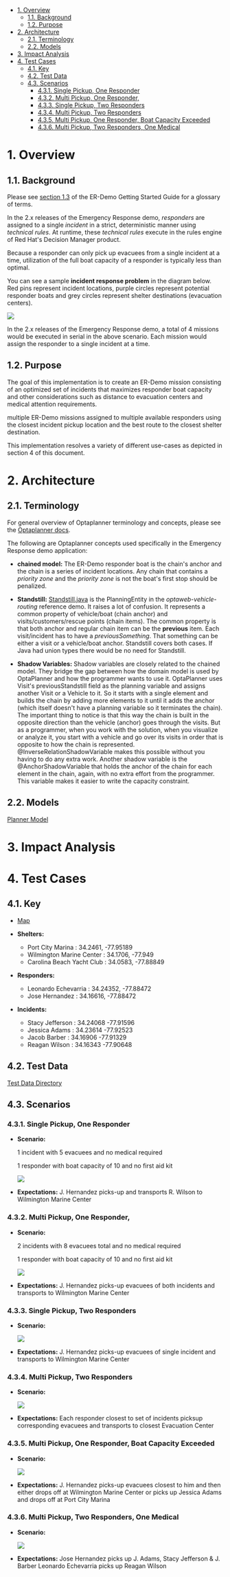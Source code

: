 - [1. Overview](#1-overview)
  - [1.1. Background](#11-background)
  - [1.2. Purpose](#12-purpose)
- [2. Architecture](#2-architecture)
  - [2.1. Terminology](#21-terminology)
  - [2.2. Models](#22-models)
- [3. Impact Analysis](#3-impact-analysis)
- [4. Test Cases](#4-test-cases)
  - [4.1. Key](#41-key)
  - [4.2. Test Data](#42-test-data)
  - [4.3. Scenarios](#43-scenarios)
    - [4.3.1. Single Pickup, One Responder](#431-single-pickup-one-responder)
    - [4.3.2. Multi Pickup, One Responder,](#432-multi-pickup-one-responder)
    - [4.3.3. Single Pickup, Two Responders](#433-single-pickup-two-responders)
    - [4.3.4. Multi Pickup, Two Responders](#434-multi-pickup-two-responders)
    - [4.3.5. Multi Pickup, One Responder, Boat Capacity Exceeded](#435-multi-pickup-one-responder-boat-capacity-exceeded)
    - [4.3.6. Multi Pickup, Two Responders, One Medical](#436-multi-pickup-two-responders-one-medical)
  
# 1. Overview

## 1.1. Background

Please see [section 1.3](https://www.erdemo.io/gettingstarted/#13-scenario) of the ER-Demo Getting Started Guide for a glossary of terms.

In the 2.x releases of the Emergency Response demo, *responders* are assigned to a single *incident* in a strict, deterministic manner using *technical rules*.  At runtime, these *technical rules* execute in the rules engine of Red Hat's Decision Manager product.

Because a responder can only pick up evacuees from a single incident at a time, utilization of the full boat capacity of a responder is typically less than optimal.

You can see a sample **incident response problem** in the diagram below. Red pins  represent incident locations, purple circles represent potential responder boats and grey circles represent shelter destinations (evacuation centers).

![](images/scenario5.png)

In the 2.x releases of the Emergency Response demo, a total of 4 missions would be executed in serial in the above scenario.  Each mission would assign the responder to a single incident at a time.

## 1.2. Purpose

The goal of this implementation is to create an ER-Demo mission consisting of an optimized set of incidents that maximizes responder boat capacity and other considerations such as distance to evacuation centers and medical attention requirements. 

multiple ER-Demo missions assigned to multiple available responders using the closest incident pickup location and the best route to the closest shelter destination.

This implementation resolves a variety of different use-cases as depicted in section 4 of this document.



# 2. Architecture

## 2.1. Terminology
For general overview of Optaplanner terminology and concepts, please see the [Optaplanner docs](https://docs.optaplanner.org/7.44.0.Final/optaplanner-docs/html_single/index.html).

The following are Optaplanner concepts used specifically in the Emergency Response demo application:

* **chained model:**
  The ER-Demo responder boat is the chain's anchor and the chain is a series of incident locations.
  Any chain that contains a *priority zone* and the *priority zone* is not the boat's first stop should be penalized.

* **Standstill:**
  [Standstill.java](https://github.com/kiegroup/optaweb-vehicle-routing/blob/master/optaweb-vehicle-routing-backend/src/main/java/org/optaweb/vehiclerouting/plugin/planner/domain/Standstill.java) is the PlanningEntity in the *optaweb-vehicle-routing* reference demo.  It raises a lot of confusion.  It represents a common property of vehicle/boat (chain anchor) and visits/customers/rescue points (chain items).  The common property is that both anchor and regular chain item can be the **previous** item.  Each visit/incident has to have a *previousSomething*.  That something can be either a visit or a vehicle/boat anchor.  Standstill covers both cases.  If Java had union types there would be no need for Standstill.

* **Shadow Variables:**
  Shadow variables are closely related to the chained model. They bridge the gap between how the domain model is used by OptaPlanner and how the programmer wants to use it. OptaPlanner uses Visit's previousStandstill field as the planning variable and assigns another Visit or a Vehicle to it. So it starts with a single element and builds the chain by adding more elements to it until it adds the anchor (which itself doesn't have a planning variable so it terminates the chain). The important thing to notice is that this way the chain is built in the opposite direction than the vehicle (anchor) goes through the visits. But as a programmer, when you work with the solution, when you visualize or analyze it, you start with a vehicle and go over its visits in order that is opposite to how the chain is represented. @InverseRelationShadowVariable makes this possible without you having to do any extra work. Another shadow variable is the @AnchorShadowVariable that holds the anchor of the chain for each element in the chain, again, with no extra effort from the programmer. This variable makes it easier to write the capacity constraint.

## 2.2. Models
[Planner Model](https://lucid.app/lucidchart/eb96d556-7843-4784-81d6-4fac81235fb9/edit?page=.sCE-U~NQ8yl#)

# 3. Impact Analysis
# 4. Test Cases

## 4.1. Key
* [Map](https://www.google.com/maps/d/u/0/edit?hl=en&mid=1jHqK76mb6NUcxlomcNLDoVm9zXeu-ayB&ll=34.18821162394133%2C-77.9599111328125&z=12)

* **Shelters:**
  *    Port City Marina            :   34.2461, -77.95189
  *    Wilmington Marine Center    :   34.1706, -77.949
  *    Carolina Beach Yacht Club   :   34.0583, -77.88849

* **Responders:**
  *  Leonardo Echevarria         :    34.24352, -77.88472
  *  Jose Hernandez              :    34.16616, -77.88472

* **Incidents:**
  *  Stacy Jefferson             :   34.24068  -77.91596
  *  Jessica Adams               :   34.23614  -77.92523
  *  Jacob Barber                :   34.16906  -77.91329
  *  Reagan Wilson               :   34.16343  -77.90648

## 4.2. Test Data

[Test Data Directory](../src/test/resources/scenario1)


## 4.3. Scenarios


### 4.3.1. Single Pickup, One Responder

* **Scenario:**

  1 incident with 5 evacuees and no medical required

  1 responder with boat capacity of 10 and no first aid kit

  ![](images/scenario1.png)

* **Expectations:**
  J. Hernandez picks-up and transports R. Wilson to Wilmington Marine Center


### 4.3.2. Multi Pickup, One Responder, 
* **Scenario:**

  2 incidents with 8 evacuees total and no medical required
  
  1 responder with boat capacity of 10 and no first aid kit
  
  ![](images/scenario2.png)
  
* **Expectations:**
  J. Hernandez picks-up evacuees of both incidents and transports to Wilmington Marine Center
  
### 4.3.3. Single Pickup, Two Responders
* **Scenario:**

    ![](images/scenario3.png)
    
* **Expectations:**
  J. Hernandez picks-up evacuees of single incident and transports to Wilmington Marine Center
  
### 4.3.4. Multi Pickup, Two Responders
* **Scenario:**

  ![](images/scenario4.png)
  
* **Expectations:**
  Each responder closest to set of incidents picksup corresponding evacuees and transports to closest Evacuation Center
  
### 4.3.5. Multi Pickup, One Responder, Boat Capacity Exceeded
* **Scenario:**

  ![](images/scenario5.png)
  
* **Expectations:**
  J. Hernandez picks-up evacuees closest to him and then either drops off at Wilmington Marine Center or picks up Jessica Adams and drops off at Port City Marina
  
### 4.3.6. Multi Pickup, Two Responders, One Medical
* **Scenario:**

    ![](images/scenario4.png)
    
* **Expectations:**
  Jose Hernandez picks up J. Adams, Stacy Jefferson & J. Barber
  Leonardo Echevarria picks up Reagan Wilson



